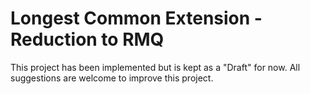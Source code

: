 # Longest Common Extension - Reduction to RMQ

This project has been implemented but is kept as a "Draft" for now.
All suggestions are welcome to improve this project.
